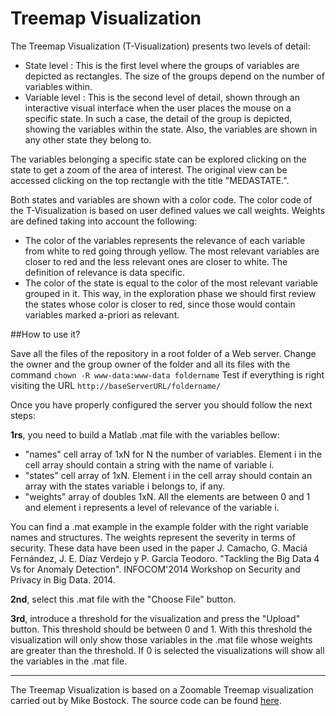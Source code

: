 #  Treemap Visualization

The Treemap Visualization (T-Visualization) presents two levels of detail:

 - State level : This is the first level where the groups of variables are depicted as rectangles. The size of the groups depend on the number of variables within.
 - Variable level : This is the second level of detail, shown through an interactive visual interface when the user places the mouse on a specific state. In such a case, the detail of the group is depicted, showing the variables within the state. Also, the variables are shown in any other state they belong to.

The variables belonging a specific state can be explored clicking on the state to get a zoom of the area of interest. The original view can be accessed clicking on the top rectangle with the title "MEDASTATE.<name of the state>".

Both states and variables are shown with a color code. The color code of the T-Visualization is based on user defined values we call weights. Weights are defined taking into account the following:
 - The color of the variables represents the relevance of each variable from white to red going through yellow. The most relevant variables are closer to red and the less relevant ones are closer to white. The definition of relevance is data specific.
 - The color of the state is equal to the color of the most relevant variable grouped in it. This way, in the exploration phase we should first review the states whose color is closer to red, since those would contain variables marked a-priori as relevant.

##How to use it?

Save all the files of the repository in a root folder of a Web server. Change the owner and the group owner of the folder and all its files with the command `chown -R www-data:www-data foldername` Test if everything is right visiting the URL `http://baseServerURL/foldername/`

Once you have properly configured the server you should follow the next steps:

**1rs**, you need to build a Matlab .mat file with the variables bellow:

 - "names" cell array of 1xN for N the number of variables. Element i in the cell array should contain a string with the name of variable i.
 - "states" cell array of 1xN. Element i in the cell array should contain an array with the states variable i belongs to, if any.
 - "weights" array of doubles 1xN. All the elements are between 0 and 1 and element i represents a level of relevance of the variable i.

You can find a .mat example in the example folder with the right variable names and structures. The weights represent the severity in terms of security. These data have been used in the paper J. Camacho, G. Maciá Fernández, J. E. Díaz Verdejo y P. García Teodoro. "Tackling the Big Data 4 Vs for Anomaly Detection". INFOCOM'2014 Workshop on Security and Privacy in Big Data. 2014.

**2nd**, select this .mat file with the "Choose File" button.

**3rd**, introduce a threshold for the visualization and press the "Upload" button. This threshold should be between 0 and 1. With this threshold the visualization will only show those variables in the .mat file whose weights are greater than the threshold. If 0 is selected the visualizations will show all the variables in the .mat file.

---

The Treemap Visualization is based on a Zoomable Treemap visualization carried out by Mike Bostock. The source code can be found [here](https://bost.ocks.org/mike/treemap/).
